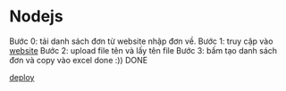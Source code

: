 # Nodejs

Bước 0: tải danh sách đơn từ website nhập đơn về.
Bước 1: truy cập vào [website](https://tao-ds-don.onrender.com)
Bước 2: upload file tên và lấy tên file
Bước 3: bấm tạo danh sách đơn và copy vào excel done :))
DONE

[deploy](https://api.render.com/deploy/srv-clbhlvofvntc73eatf2g?key=Dxhlm3rXgNs)